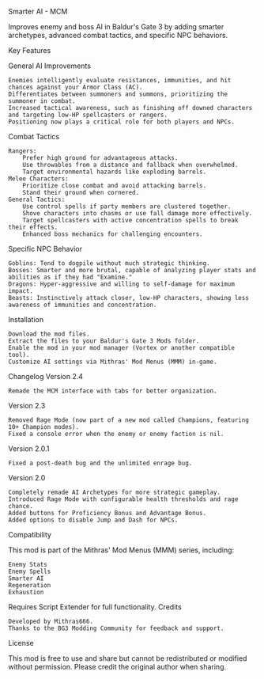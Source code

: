Smarter AI - MCM

Improves enemy and boss AI in Baldur's Gate 3 by adding smarter archetypes, advanced combat tactics, and specific NPC behaviors.

Key Features

General AI Improvements

    Enemies intelligently evaluate resistances, immunities, and hit chances against your Armor Class (AC).
    Differentiates between summoners and summons, prioritizing the summoner in combat.
    Increased tactical awareness, such as finishing off downed characters and targeting low-HP spellcasters or rangers.
    Positioning now plays a critical role for both players and NPCs.

Combat Tactics

    Rangers:
        Prefer high ground for advantageous attacks.
        Use throwables from a distance and fallback when overwhelmed.
        Target environmental hazards like exploding barrels.
    Melee Characters:
        Prioritize close combat and avoid attacking barrels.
        Stand their ground when cornered.
    General Tactics:
        Use control spells if party members are clustered together.
        Shove characters into chasms or use fall damage more effectively.
        Target spellcasters with active concentration spells to break their effects.
        Enhanced boss mechanics for challenging encounters.

Specific NPC Behavior

    Goblins: Tend to dogpile without much strategic thinking.
    Bosses: Smarter and more brutal, capable of analyzing player stats and abilities as if they had "Examine."
    Dragons: Hyper-aggressive and willing to self-damage for maximum impact.
    Beasts: Instinctively attack closer, low-HP characters, showing less awareness of immunities and concentration.

Installation

    Download the mod files.
    Extract the files to your Baldur's Gate 3 Mods folder.
    Enable the mod in your mod manager (Vortex or another compatible tool).
    Customize AI settings via Mithras' Mod Menus (MMM) in-game.

Changelog
Version 2.4

    Remade the MCM interface with tabs for better organization.

Version 2.3

    Removed Rage Mode (now part of a new mod called Champions, featuring 10+ Champion modes).
    Fixed a console error when the enemy or enemy faction is nil.

Version 2.0.1

    Fixed a post-death bug and the unlimited enrage bug.

Version 2.0

    Completely remade AI Archetypes for more strategic gameplay.
    Introduced Rage Mode with configurable health thresholds and rage chance.
    Added buttons for Proficiency Bonus and Advantage Bonus.
    Added options to disable Jump and Dash for NPCs.

Compatibility

This mod is part of the Mithras' Mod Menus (MMM) series, including:

    Enemy Stats
    Enemy Spells
    Smarter AI
    Regeneration
    Exhaustion

Requires Script Extender for full functionality.
Credits

    Developed by Mithras666.
    Thanks to the BG3 Modding Community for feedback and support.

License

This mod is free to use and share but cannot be redistributed or modified without permission. Please credit the original author when sharing.

